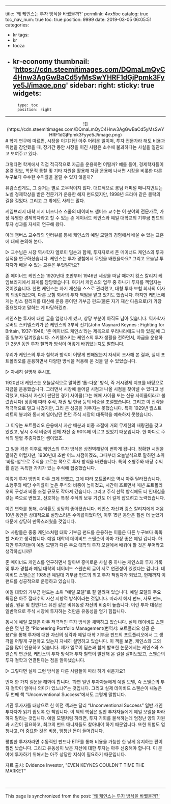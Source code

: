 
---
title: '왜 케인스는 투자 방식을 바꿨을까?'
permlink: 4vx5bc
catalog: true
toc_nav_num: true
toc: true
position: 9999
date: 2019-03-05 06:05:51
categories:
- kr
tags:
- kr
- tooza
- kr-economy
thumbnail: 'https://cdn.steemitimages.com/DQmaLmQyC4Hnw3AgGwBaCd5yMsSwYHRF1dGjPpmk3Fyye5J/image.png'
sidebar:
    right:
        sticky: true
widgets:
    -
        type: toc
        position: right
---


<center>
![](https://cdn.steemitimages.com/DQmaLmQyC4Hnw3AgGwBaCd5yMsSwYHRF1dGjPpmk3Fyye5J/image.png)
</center>
#
학계 연구에 따르면, 시장을 이기기란 아주 어려운 일이며, 투자 전문가라 해도 비용과 위험을 감안했을 때, 장기간 동안 시장을 이긴 사람은 소수에 불과하다는 사실을 일관되고 보여주고 있다. 

그렇다면 학계에서 직접 적극적으로 자금을 운용하면 어떨까? 예를 들어, 경제학자들이 온갖 정보, 학문적 통찰 및 기타 자원을 활용해 자금 운용에 나서면 시장을 비롯한 다른 누구보다 우수한 수익률을 올릴 수 있지 않을까?

유감스럽게도, 그 증거는 별로 고무적이지 않다. 대표적으로 롱텀 캐피털 매니지먼트는 노벨 경제학상을 받은 전문가가 운용한 헤지 펀드였지만, 1998년 드라마 같은 몰락의 길을 걸었다. 그리고 그 밖에도 사례는 많다. 

케임브리지 대학 저지 비즈니스 스쿨의 데이비드 챔버스 교수는 이 분야의 전문가로, 가장 유명한 경제학자라고 할 수 있는 존 메이너드 케인스와 예일 대학교의 기부금 펀드의 투자 성과를 자세히 연구해 왔다. 

아래 챔버스 교수와의 인터뷰를 통해 케인스와 예일 모델의 경험에서 배울 수 있는 교훈에 대해 논의해 본다. 

▷ 교수님은 시장 역사학자 엘로이 딤슨과 함께, 투자자로서 존 메이너드 케인스의 투자 실적을 연구하셨습니다. 케인스는 투자 경험에서 무엇을 배웠을까요? 그리고 오늘날 투자자가 배울 수 있는 교훈은 무엇일까요?

존 메이너드 케인스는 1920년대 초반부터 1946년 세상을 떠날 때까지 킹스 칼리지 케임브리지에서 회계를 담당했습니다. 여기서 케인스의 업무 중 하나가 투자를 책임지는 것이었습니다. 한편 케인스는 자기 재산을 스스로 관리했고, 대형 투자 보험 회사의 이사회 의장이었으며, 다른 보험 회사의 투자 책임을 맡고 있기도 했습니다. 하지만 케인스에게는 킹스 칼리지를 대신해 운용 중이던 기부금 펀드(물론 자기 재산 다음으로)가 가장 중요했다고 말하는 게 타당하겠죠. 

케인스는 투자에 대한 글을 엄청나게 썼고, 상당 부분이 아직도 남아 있습니다. 역사학자 로버트 스키델스키가 쓴 케인스의 3부작 전기(John Maynard Keynes : Fighting for Britain, 1937-1946; ‘존 메이너드 케인스’라는 제목으로 우리나라에도 나와 있음)에 그중 일부가 담겨있습니다. 스키델스키는 케인스의 투자 생활을 전하면서, 자금을 운용하던 25년 동안 투자 철학과 방식이 어떻게 바뀌었는지도 말합니다. 

우리가 케인스의 투자 철학과 방식이 어떻게 변해왔는지 자세히 조사해 본 결과, 실제 포트폴리오를 운용하면서 다양한 방식을 적용해 온 것을 알 수 있었습니다.

▷ 자세히 설명해 주시죠.​

1920년대 케인스는 오늘날식으로 말하면 ‘톱-다운’ 방식, 즉 거시경제 지표를 바탕으로 자금을 운용했습니다. 그러면서 시장에 들어갈 시점과 나올 시점을 찾아낼 수 있다고 생각했고, 따라서 자신이 판단한 경기 사이클(그는 매매 사이클 또는 신용 사이클이라고 불렀습니다) 상황에 따라 주식, 채권 및 현금 등의 비중을 조절했습니다. 그리고 이 전략을 적극적으로 밀고 나갔지만, 그리 큰 성공을 거두지는 못했습니다. 특히 1929년 월스트리트의 붕괴와 동시에 일어났던 런던 주식 시장의 대폭락을 예측하지 못했습니다.

그 이유는 포트폴리오 운용에서 자산 배분과 비중 조절에 거의 무제한의 재량권을 갖고 있었고, 당시 주식 비중이 전체 자산 중 90%에 이르고 있었기 때문입니다. 한 마디로 주식의 열혈 추종자였던 셈이었죠. 

그 일을 겪은 이후로 케인스의 투자 방식은 상전벽해같이 변하게 됩니다. 정확한 시점을 말하긴 어렵지만, 1930년대 초반 어느 시점이겠죠, 그때부터 오늘날식으로 말하면 소위 ‘바텀-업’으로 주식을 고르는 쪽으로 투자 방식을 바꿨습니다. 특히 소형주와 배당 수익률 같은 독특한 가치가 있는 주식에 집중했습니다. 

이렇게 투자 방법이 아주 크게 변했고, 그에 따라 포트폴리오 역시 아주 달라졌습니다. 소형주와 배당 수익률이 높은 주식의 비중이 높아졌고, 시간이 흐르면서 매년 포트폴리오의 구성과 비중 조절 규모도 작아져 갔습니다. 그리고 주식 선택 방식에도 더 인내심을 갖는 쪽으로 변했고, 선호하는 특정 주식의 보유 기간도 더 길게 잡으려고 노력했습니다. 

이런 변화를 통해, 수익률도 상당히 좋아졌습니다. 케인스 자신과 킹스 칼리지에게 처음 10년 동안은 상대적으로 실망스러운 수익률이었다면, 이후 15년 동안은 훨씬 더 높았기 때문에 상당히 만족스러웠을 것입니다. 

▷ 사람들은 종종 케인스처럼 대학 기부금 펀드를 운용하는 이들은 다른 누구보다 똑똑할 거라고 생각합니다. 예일 대학의 데이비드 스웬슨이 아마 가장 좋은 예일 겁니다. 하지만 투자자들이 예일 모델과 다른 주요 대학의 투자 모델에서 배워야 할 것은 무어라고 생각하십니까?​

존 메이너드 케인스를 연구하면서 알아낸 흥미로운 사실 ​​중 하나는 케인스의 투자 기록 및 투자 경험과 예일 대학의 데이비드 스웬슨의 글이 서로 연관성이 있었다는 겁니다. 데이비드 스웬슨은 1985년 예일대 기부금 펀드의 최고 투자 책임자가 되었고, 현재까지 이 펀드를 성공적으로 운영하고 있습니다.

예일 대학의 기부금 펀드는 소위 "예일 모델"로 잘 알려져 있습니다. 예일 모델의 주요 특징은 아주 절대수익 자산 지향적 방식이라는 것입니다. 따라서 헤지 펀드, 사모 펀드, 삼림, 원유 및 천연가스 유전 같은 비유동성 자산의 비중이 높습니다. 이런 투자 대상은 일반적으로 주식 시장에 투자하는 것만큼 유동성을 얻기 힘듭니다. 
 
동시에 예일 모델은 아주 적극적인 투자 방식을 채택하고 있습니다. 실제 데이비드 스웬슨은 몇 년 전 “Pioneering Portfolio Management(번역서: 포트폴리오 성공 운용)”을 통해 투자에 대한 자신의 생각과 예일 대학 기부금 펀드의 포트폴리오에서 그 생각을 어떻게 구현하고 있는지 자세히 설명하고 있습니다. 이 책을 보면, 케인스와 그의 글을 많이 인용하고 있습니다. 제가 엘로이 딤슨과 함께 발표한 논문에서는 케인스와 스웬슨의 연관성, 케인스의 투자 방식과 투자 철학이 발전해 온 길을 살펴보았고, 스웬슨의 투자 철학과 연결된다는 점을 알아냈습니다. 

▷ 그렇다면 실제 그런 방식을 다른 사람들이 따라 하기 쉬운가요?​

 먼저 한 가지 질문을 해봐야 합니다. ‘과연 일반 투자자들에게 예일 모델, 즉 스웬슨의 투자 철학이 얼마나 의미가 있느냐?’는 것입니다. 그리고 실제 데이비드 스웬슨이 내놓은 두 번째 책 “Unconventional Success”에서도 그렇게 말합니다.

기관 투자자를 대상으로 한 이전 책과는 달리 “Unconventional Success” 일반 개인 투자자가 읽기 쉽도록 한 책입니다. 이 책의 핵심은 일반 투자자들에게 예일 모델을 따라 하지 말라는 것입니다. 예일 모델처럼 하려면, 투자 기회를 물색하는데 엄청난 양의 자원과 시간이 필요하고, 최고의 펀드 매니저들도 찾아내야 하기 때문입니다. 또한 위험도 엄청나고, 더 중요한 것은 비용, 엄청난 돈이 들어갑니다.

평범한 투자자라면 수동적인 펀드나 ETF를 통해 비용을 가능한 한 낮게 유지하는 편이 훨씬 낫습니다. 그리고 유동성이 낮은 자산에 대한 투자는 아주 신중해야 합니다. 이 분야에 투자하기 위해서는 아주 상당한 지식이 필요하기 때문입니다. 

자료 출처: Evidence Investor, "EVEN KEYNES COULDN’T TIME THE MARKET"

​

- - -

This page is synchronized from the post: ['왜 케인스는 투자 방식을 바꿨을까?'](https://steemit.com/@pius.pius/4vx5bc)
